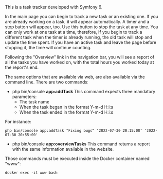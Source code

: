 This is a task tracker developed with Symfony 6.

In the main page you can begin to track a new task or an existing one. If you are already
working on a task, it will appear automatically. A timer and a stop button will appear, too.
Use this button to stop the task at any time. You can only work at one task at a time,
therefore, If you begin to track a different task when the timer is already running, the old 
task will stop and update the time spent. If you have an active task and leave the page 
before stopping it, the time will continue counting.

Following the "Overview" link in the navigation bar, you will see a report of all the tasks
you have worked on, with the total hours you worked today at the report's end.

The same options that are available via web, are also available via the command line. There
are two commands:

- php bin/console **app:addTask** This command expects three mandatory parameters:
  - The task name
  - When the task began in the format Y-m-d H:i:s
  - When the task ended in the format Y-m-d H:i:s

For instance:

    php bin/console app:addTask "Fixing bugs" '2022-07-30 20:15:00' '2022-07-30 20:55:00'
  
- php bin/console **app:overviewTasks** This command returns a report with the same information
available in the website.

Those commands must be executed inside the Docker container named "www":

`docker exec -it www bash`
